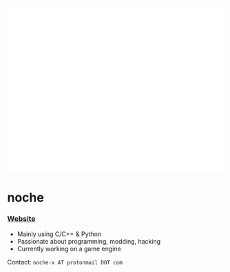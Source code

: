 ![Metrics](/github-metrics.svg)

# noche
<h3><a href="noche0.xyz">Website</a></h3>

- Mainly using C/C++ & Python
- Passionate about programming, modding, hacking
- Currently working on a game engine

Contact: `noche-x AT protonmail DOT com`
